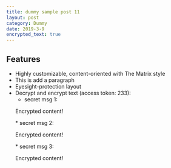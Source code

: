 ```yaml
---
title: dummy sample post 11
layout: post
category: Dummy
date: 2019-3-9
encrypted_text: true
---
```


##  Features
* Highly customizable, content-oriented with The Matrix style
* This is add a paragraph
* Eyesight-protection layout
* Decrypt and encrypt text (access token: 233): 
  * secret msg 1: 
  <p class="encrypted" id="/MZAf/PKx9jpw8/Jnp7XQQFki2ibGnArZP46W+keVThXquhWwFROEFnbY8eC57Tw==">Encrypted content!</p>
  * secret msg 2: 
  <p class="encrypted" id="G7D+0370pNmixIP1j7teCg1jtm9XCdOWYFH61lcM0LYWlT0hB3rS9raIs=">Encrypted content!</p>
  * secret msg 3: 
  <p class="encrypted" id="n2S3fH6RGTM7bPTgVDkAKQ3RlrBts+4O1yw7wjdoTzTt8XKPgMYHy6EA==">Encrypted content!</p>
